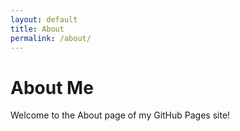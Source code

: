 ```yaml
---
layout: default
title: About
permalink: /about/
---
```


# About Me
Welcome to the About page of my GitHub Pages site!
